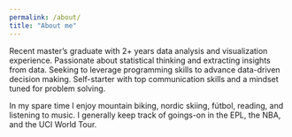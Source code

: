 ```yaml
---
permalink: /about/
title: "About me"
---
```


Recent master’s graduate with 2+ years data analysis and visualization experience. Passionate about statistical thinking and extracting insights from data. Seeking to leverage programming skills to advance data-driven decision making. Self-starter with top communication skills and a mindset tuned for problem solving.

In my spare time I enjoy mountain biking, nordic skiing, fútbol, reading, and listening to music. I generally keep track of goings-on in the EPL, the NBA, and the UCI World Tour.
